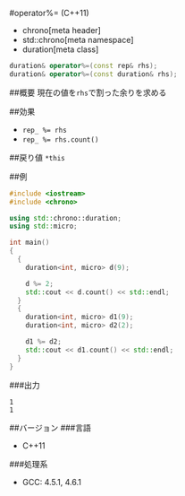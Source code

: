 #operator%= (C++11)
* chrono[meta header]
* std::chrono[meta namespace]
* duration[meta class]

```cpp
duration& operator%=(const rep& rhs);
duration& operator%=(const duration& rhs);
```

##概要
現在の値を`rhs`で割った余りを求める

##効果
- `rep_ %= rhs`
- `rep_ %= rhs.count()`

##戻り値
`*this`

##例
```cpp
#include <iostream>
#include <chrono>

using std::chrono::duration;
using std::micro;

int main()
{
  {
    duration<int, micro> d(9);

    d %= 2;
    std::cout << d.count() << std::endl;
  }
  {
    duration<int, micro> d1(9);
    duration<int, micro> d2(2);

    d1 %= d2;
    std::cout << d1.count() << std::endl;
  }
}
```


###出力
```
1
1
```

##バージョン
###言語
- C++11

###処理系
- GCC: 4.5.1, 4.6.1

